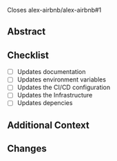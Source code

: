 Closes alex-airbnb/alex-airbnb#1

## Abstract

## Checklist

- [ ] Updates documentation
- [ ] Updates environment variables
- [ ] Updates the CI/CD configuration
- [ ] Updates the Infrastructure
- [ ] Updates depencies

## Additional Context

## Changes